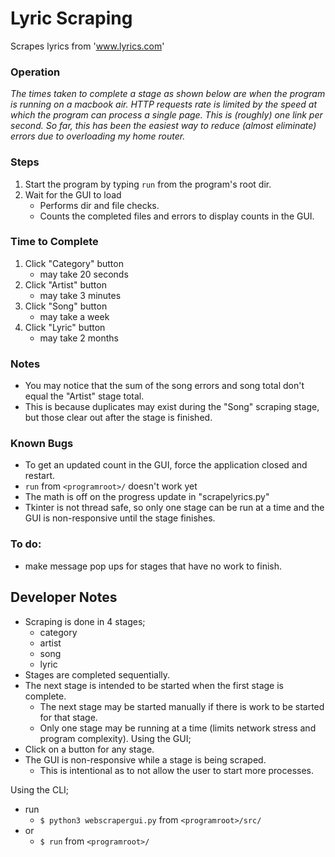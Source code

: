 # Lyric Scraping
Scrapes lyrics from 'www.lyrics.com'

### Operation
_The times taken to complete a stage as shown below are when the program is running on a macbook air. 
HTTP requests rate is limited by the speed at which the program can process a single page. 
This is (roughly) one link per second. 
So far, this has been the easiest way to reduce (almost eliminate) errors due to overloading my home router._

### Steps
1. Start the program by typing `run` from the program's root dir.
2. Wait for the GUI to load
    * Performs dir and file checks.
    * Counts the completed files and errors to display counts in the GUI.

### Time to Complete
1. Click "Category" button
    * may take 20 seconds
2. Click "Artist" button
    * may take 3 minutes
3. Click "Song" button
    * may take a week
4. Click "Lyric" button
    * may take 2 months

### Notes
* You may notice that the sum of the song errors and song total don't equal the "Artist" stage total.
* This is because duplicates may exist during the "Song" scraping stage, but those clear out after the stage is finished.

### Known Bugs
* To get an updated count in the GUI, force the application closed and restart.
* `run` from `<programroot>/` doesn't work yet
* The math is off on the progress update in "scrapelyrics.py"
* Tkinter is not thread safe, so only one stage can be run at a time and the GUI is non-responsive until the stage finishes.

### To do:
* make message pop ups for stages that have no work to finish.

## Developer Notes
* Scraping is done in 4 stages;
    * category
    * artist
    * song
    * lyric
* Stages are completed sequentially.
* The next stage is intended to be started when the first stage is complete.
    * The next stage may be started manually if there is work to be started for that stage.
    * Only one stage may be running at a time (limits network stress and program complexity).
Using the GUI;
* Click on a button for any stage.
* The GUI is non-responsive while a stage is being scraped.
    * This is intentional as to not allow the user to start more processes.

Using the CLI;
* run 
    * `$ python3 webscrapergui.py` from `<programroot>/src/`
* or 
    * `$ run` from `<programroot>/`
